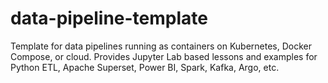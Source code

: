 # data-pipeline-template
Template for data pipelines running as containers on Kubernetes, Docker Compose, or cloud. Provides Jupyter Lab based lessons and examples for Python ETL, Apache Superset, Power BI, Spark, Kafka, Argo, etc.
